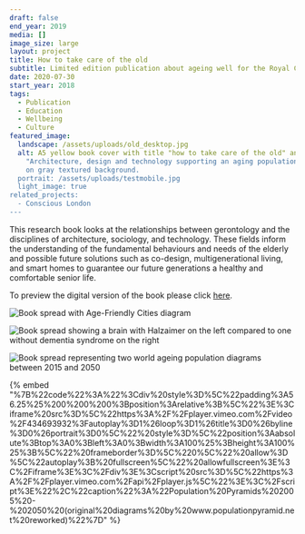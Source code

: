 ```yaml
---
draft: false
end_year: 2019
media: []
image_size: large
layout: project
title: How to take care of the old
subtitle: Limited edition publication about ageing well for the Royal College of Arts
date: 2020-07-30
start_year: 2018
tags:
  - Publication
  - Education
  - Wellbeing
  - Culture
featured_image:
  landscape: /assets/uploads/old_desktop.jpg
  alt: A5 yellow book cover with title "how to take care of the old" and subtitle
    "Architecture, design and technology supporting an aging population in black
    on gray textured background.
  portrait: /assets/uploads/testmobile.jpg
  light_image: true
related_projects:
  - Conscious London
---
```

This research book looks at the relationships between gerontology and the disciplines of architecture, sociology, and technology. These fields inform the understanding of the fundamental behaviours and needs of the elderly and possible future solutions such as co-design, multigenerational living, and smart homes to guarantee our future generations a healthy and comfortable senior life.

To preview the digital version of the book please click [here](https://issuu.com/adalbertolonardiworks/docs/how_to_take_care_of_the_old_preview).

![Book spread with Age-Friendly Cities diagram](/assets/uploads/chs_page6.jpg "Book spread with Age-Friendly Cities diagram")

![Book spread showing a brain with Halzaimer on the left compared to one without dementia syndrome on the right](/assets/uploads/chs_page5.jpg "Book spread showing a brain with Halzaimer on the left compared to one without dementia syndrome on the right")

![Book spread representing two world ageing population diagrams between 2015 and 2050](/assets/uploads/old2.jpg "Book spread representing two world ageing population diagrams between 2015 and 2050")

{% embed "%7B%22code%22%3A%22%3Cdiv%20style%3D%5C%22padding%3A56.25%25%200%200%200%3Bposition%3Arelative%3B%5C%22%3E%3Ciframe%20src%3D%5C%22https%3A%2F%2Fplayer.vimeo.com%2Fvideo%2F434693932%3Fautoplay%3D1%26loop%3D1%26title%3D0%26byline%3D0%26portrait%3D0%5C%22%20style%3D%5C%22position%3Aabsolute%3Btop%3A0%3Bleft%3A0%3Bwidth%3A100%25%3Bheight%3A100%25%3B%5C%22%20frameborder%3D%5C%220%5C%22%20allow%3D%5C%22autoplay%3B%20fullscreen%5C%22%20allowfullscreen%3E%3C%2Fiframe%3E%3C%2Fdiv%3E%3Cscript%20src%3D%5C%22https%3A%2F%2Fplayer.vimeo.com%2Fapi%2Fplayer.js%5C%22%3E%3C%2Fscript%3E%22%2C%22caption%22%3A%22Population%20Pyramids%202005%20-%202050%20(original%20diagrams%20by%20www.populationpyramid.net%20reworked)%22%7D" %}